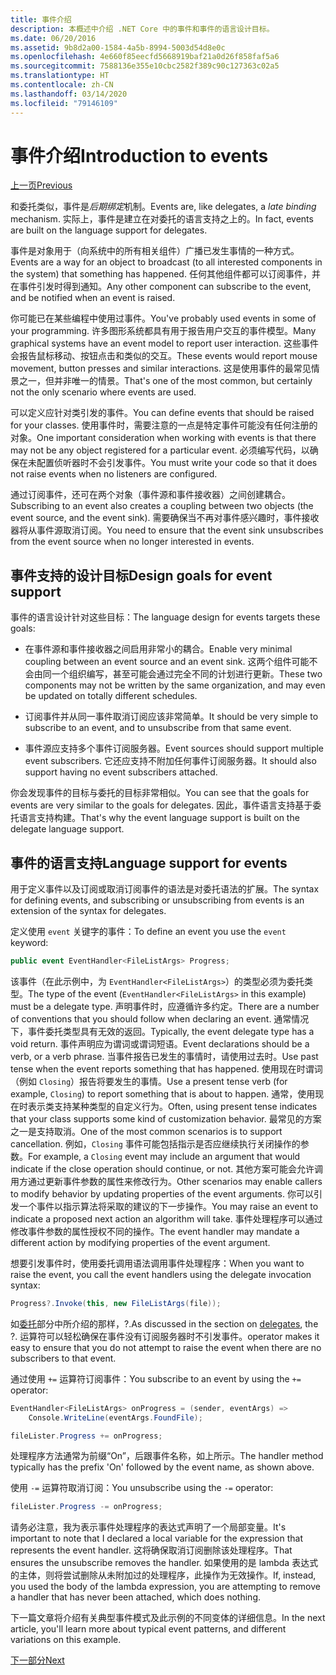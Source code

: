 ```yaml
---
title: 事件介绍
description: 本概述中介绍 .NET Core 中的事件和事件的语言设计目标。
ms.date: 06/20/2016
ms.assetid: 9b8d2a00-1584-4a5b-8994-5003d54d8e0c
ms.openlocfilehash: 4e660f85eecfd5668919baf21a0d26f858faf5a6
ms.sourcegitcommit: 7588136e355e10cbc2582f389c90c127363c02a5
ms.translationtype: HT
ms.contentlocale: zh-CN
ms.lasthandoff: 03/14/2020
ms.locfileid: "79146109"
---
```

# <a name="introduction-to-events"></a><span data-ttu-id="3c9c6-103">事件介绍</span><span class="sxs-lookup"><span data-stu-id="3c9c6-103">Introduction to events</span></span>

[<span data-ttu-id="3c9c6-104">上一页</span><span class="sxs-lookup"><span data-stu-id="3c9c6-104">Previous</span></span>](delegates-patterns.md)

<span data-ttu-id="3c9c6-105">和委托类似，事件是*后期绑定*机制。</span><span class="sxs-lookup"><span data-stu-id="3c9c6-105">Events are, like delegates, a *late binding* mechanism.</span></span> <span data-ttu-id="3c9c6-106">实际上，事件是建立在对委托的语言支持之上的。</span><span class="sxs-lookup"><span data-stu-id="3c9c6-106">In fact, events are built on the language support for delegates.</span></span>

<span data-ttu-id="3c9c6-107">事件是对象用于（向系统中的所有相关组件）广播已发生事情的一种方式。</span><span class="sxs-lookup"><span data-stu-id="3c9c6-107">Events are a way for an object to broadcast (to all interested components in the system) that something has happened.</span></span> <span data-ttu-id="3c9c6-108">任何其他组件都可以订阅事件，并在事件引发时得到通知。</span><span class="sxs-lookup"><span data-stu-id="3c9c6-108">Any other component can subscribe to the event, and be notified when an event is raised.</span></span>

<span data-ttu-id="3c9c6-109">你可能已在某些编程中使用过事件。</span><span class="sxs-lookup"><span data-stu-id="3c9c6-109">You've probably used events in some of your programming.</span></span> <span data-ttu-id="3c9c6-110">许多图形系统都具有用于报告用户交互的事件模型。</span><span class="sxs-lookup"><span data-stu-id="3c9c6-110">Many graphical systems have an event model to report user interaction.</span></span> <span data-ttu-id="3c9c6-111">这些事件会报告鼠标移动、按钮点击和类似的交互。</span><span class="sxs-lookup"><span data-stu-id="3c9c6-111">These events would report mouse movement, button presses and similar interactions.</span></span> <span data-ttu-id="3c9c6-112">这是使用事件的最常见情景之一，但并非唯一的情景。</span><span class="sxs-lookup"><span data-stu-id="3c9c6-112">That's one of the most common, but certainly not the only scenario where events are used.</span></span>

<span data-ttu-id="3c9c6-113">可以定义应针对类引发的事件。</span><span class="sxs-lookup"><span data-stu-id="3c9c6-113">You can define events that should be raised for your classes.</span></span> <span data-ttu-id="3c9c6-114">使用事件时，需要注意的一点是特定事件可能没有任何注册的对象。</span><span class="sxs-lookup"><span data-stu-id="3c9c6-114">One important consideration when working with events is that there may not be any object registered for a particular event.</span></span> <span data-ttu-id="3c9c6-115">必须编写代码，以确保在未配置侦听器时不会引发事件。</span><span class="sxs-lookup"><span data-stu-id="3c9c6-115">You must write your code so that it does not raise events when no listeners are configured.</span></span>

<span data-ttu-id="3c9c6-116">通过订阅事件，还可在两个对象（事件源和事件接收器）之间创建耦合。</span><span class="sxs-lookup"><span data-stu-id="3c9c6-116">Subscribing to an event also creates a coupling between two objects (the event source, and the event sink).</span></span> <span data-ttu-id="3c9c6-117">需要确保当不再对事件感兴趣时，事件接收器将从事件源取消订阅。</span><span class="sxs-lookup"><span data-stu-id="3c9c6-117">You need to ensure that the event sink unsubscribes from the event source when no longer interested in events.</span></span>

## <a name="design-goals-for-event-support"></a><span data-ttu-id="3c9c6-118">事件支持的设计目标</span><span class="sxs-lookup"><span data-stu-id="3c9c6-118">Design goals for event support</span></span>

<span data-ttu-id="3c9c6-119">事件的语言设计针对这些目标：</span><span class="sxs-lookup"><span data-stu-id="3c9c6-119">The language design for events targets these goals:</span></span>

- <span data-ttu-id="3c9c6-120">在事件源和事件接收器之间启用非常小的耦合。</span><span class="sxs-lookup"><span data-stu-id="3c9c6-120">Enable very minimal coupling between an event source and an event sink.</span></span> <span data-ttu-id="3c9c6-121">这两个组件可能不会由同一个组织编写，甚至可能会通过完全不同的计划进行更新。</span><span class="sxs-lookup"><span data-stu-id="3c9c6-121">These two components may not be written by the same organization, and may even be updated on totally different schedules.</span></span>

- <span data-ttu-id="3c9c6-122">订阅事件并从同一事件取消订阅应该非常简单。</span><span class="sxs-lookup"><span data-stu-id="3c9c6-122">It should be very simple to subscribe to an event, and to unsubscribe from that same event.</span></span>

- <span data-ttu-id="3c9c6-123">事件源应支持多个事件订阅服务器。</span><span class="sxs-lookup"><span data-stu-id="3c9c6-123">Event sources should support multiple event subscribers.</span></span> <span data-ttu-id="3c9c6-124">它还应支持不附加任何事件订阅服务器。</span><span class="sxs-lookup"><span data-stu-id="3c9c6-124">It should also support having no event subscribers attached.</span></span>

<span data-ttu-id="3c9c6-125">你会发现事件的目标与委托的目标非常相似。</span><span class="sxs-lookup"><span data-stu-id="3c9c6-125">You can see that the goals for events are very similar to the goals for delegates.</span></span>
<span data-ttu-id="3c9c6-126">因此，事件语言支持基于委托语言支持构建。</span><span class="sxs-lookup"><span data-stu-id="3c9c6-126">That's why the event language support is built on the delegate language support.</span></span>

## <a name="language-support-for-events"></a><span data-ttu-id="3c9c6-127">事件的语言支持</span><span class="sxs-lookup"><span data-stu-id="3c9c6-127">Language support for events</span></span>

<span data-ttu-id="3c9c6-128">用于定义事件以及订阅或取消订阅事件的语法是对委托语法的扩展。</span><span class="sxs-lookup"><span data-stu-id="3c9c6-128">The syntax for defining events, and subscribing or unsubscribing from events is an extension of the syntax for delegates.</span></span>

<span data-ttu-id="3c9c6-129">定义使用 `event` 关键字的事件：</span><span class="sxs-lookup"><span data-stu-id="3c9c6-129">To define an event you use the `event` keyword:</span></span>

```csharp
public event EventHandler<FileListArgs> Progress;
```

<span data-ttu-id="3c9c6-130">该事件（在此示例中，为 `EventHandler<FileListArgs>`）的类型必须为委托类型。</span><span class="sxs-lookup"><span data-stu-id="3c9c6-130">The type of the event (`EventHandler<FileListArgs>` in this example) must be a delegate type.</span></span> <span data-ttu-id="3c9c6-131">声明事件时，应遵循许多约定。</span><span class="sxs-lookup"><span data-stu-id="3c9c6-131">There are a number of conventions that you should follow when declaring an event.</span></span> <span data-ttu-id="3c9c6-132">通常情况下，事件委托类型具有无效的返回。</span><span class="sxs-lookup"><span data-stu-id="3c9c6-132">Typically, the event delegate type has a void return.</span></span>
<span data-ttu-id="3c9c6-133">事件声明应为谓词或谓词短语。</span><span class="sxs-lookup"><span data-stu-id="3c9c6-133">Event declarations should be a verb, or a verb phrase.</span></span>
<span data-ttu-id="3c9c6-134">当事件报告已发生的事情时，请使用过去时。</span><span class="sxs-lookup"><span data-stu-id="3c9c6-134">Use past tense when the event reports something that has happened.</span></span> <span data-ttu-id="3c9c6-135">使用现在时谓词（例如 `Closing`）报告将要发生的事情。</span><span class="sxs-lookup"><span data-stu-id="3c9c6-135">Use a present tense verb (for example, `Closing`) to report something that is about to happen.</span></span> <span data-ttu-id="3c9c6-136">通常，使用现在时表示类支持某种类型的自定义行为。</span><span class="sxs-lookup"><span data-stu-id="3c9c6-136">Often, using present tense indicates that your class supports some kind of customization behavior.</span></span> <span data-ttu-id="3c9c6-137">最常见的方案之一是支持取消。</span><span class="sxs-lookup"><span data-stu-id="3c9c6-137">One of the most common scenarios is to support cancellation.</span></span> <span data-ttu-id="3c9c6-138">例如，`Closing` 事件可能包括指示是否应继续执行关闭操作的参数。</span><span class="sxs-lookup"><span data-stu-id="3c9c6-138">For example, a `Closing` event may include an argument that would indicate if the close operation should continue, or not.</span></span>  <span data-ttu-id="3c9c6-139">其他方案可能会允许调用方通过更新事件参数的属性来修改行为。</span><span class="sxs-lookup"><span data-stu-id="3c9c6-139">Other scenarios may enable callers to modify behavior by updating properties of the event arguments.</span></span> <span data-ttu-id="3c9c6-140">你可以引发一个事件以指示算法将采取的建议的下一步操作。</span><span class="sxs-lookup"><span data-stu-id="3c9c6-140">You may raise an event to indicate a proposed next action an algorithm will take.</span></span> <span data-ttu-id="3c9c6-141">事件处理程序可以通过修改事件参数的属性授权不同的操作。</span><span class="sxs-lookup"><span data-stu-id="3c9c6-141">The event handler may mandate a different action by modifying  properties of the event argument.</span></span>

<span data-ttu-id="3c9c6-142">想要引发事件时，使用委托调用语法调用事件处理程序：</span><span class="sxs-lookup"><span data-stu-id="3c9c6-142">When you want to raise the event, you call the event handlers using the delegate invocation syntax:</span></span>

```csharp
Progress?.Invoke(this, new FileListArgs(file));
```

<span data-ttu-id="3c9c6-143">如[委托](delegates-patterns.md)部分中所介绍的那样，?.</span><span class="sxs-lookup"><span data-stu-id="3c9c6-143">As discussed in the section on [delegates](delegates-patterns.md), the ?.</span></span>
<span data-ttu-id="3c9c6-144">运算符可以轻松确保在事件没有订阅服务器时不引发事件。</span><span class="sxs-lookup"><span data-stu-id="3c9c6-144">operator makes it easy to ensure that you do not attempt to raise the event when there are no subscribers to that event.</span></span>

<span data-ttu-id="3c9c6-145">通过使用 `+=` 运算符订阅事件：</span><span class="sxs-lookup"><span data-stu-id="3c9c6-145">You subscribe to an event by using the `+=` operator:</span></span>

```csharp
EventHandler<FileListArgs> onProgress = (sender, eventArgs) =>
    Console.WriteLine(eventArgs.FoundFile);

fileLister.Progress += onProgress;
```

<span data-ttu-id="3c9c6-146">处理程序方法通常为前缀“On”，后跟事件名称，如上所示。</span><span class="sxs-lookup"><span data-stu-id="3c9c6-146">The handler method typically has the prefix 'On' followed by the event name, as shown above.</span></span>

<span data-ttu-id="3c9c6-147">使用 `-=` 运算符取消订阅：</span><span class="sxs-lookup"><span data-stu-id="3c9c6-147">You unsubscribe using the `-=` operator:</span></span>

```csharp
fileLister.Progress -= onProgress;
```

<span data-ttu-id="3c9c6-148">请务必注意，我为表示事件处理程序的表达式声明了一个局部变量。</span><span class="sxs-lookup"><span data-stu-id="3c9c6-148">It's important to note that I declared a local variable for the expression that represents the event handler.</span></span> <span data-ttu-id="3c9c6-149">这将确保取消订阅删除该处理程序。</span><span class="sxs-lookup"><span data-stu-id="3c9c6-149">That ensures the unsubscribe removes the handler.</span></span>
<span data-ttu-id="3c9c6-150">如果使用的是 lambda 表达式的主体，则将尝试删除从未附加过的处理程序，此操作为无效操作。</span><span class="sxs-lookup"><span data-stu-id="3c9c6-150">If, instead, you used the body of the lambda expression, you are attempting to remove a handler that has never been attached, which does nothing.</span></span>

<span data-ttu-id="3c9c6-151">下一篇文章将介绍有关典型事件模式及此示例的不同变体的详细信息。</span><span class="sxs-lookup"><span data-stu-id="3c9c6-151">In the next article, you'll learn more about typical event patterns, and different variations on this example.</span></span>

[<span data-ttu-id="3c9c6-152">下一部分</span><span class="sxs-lookup"><span data-stu-id="3c9c6-152">Next</span></span>](event-pattern.md)
